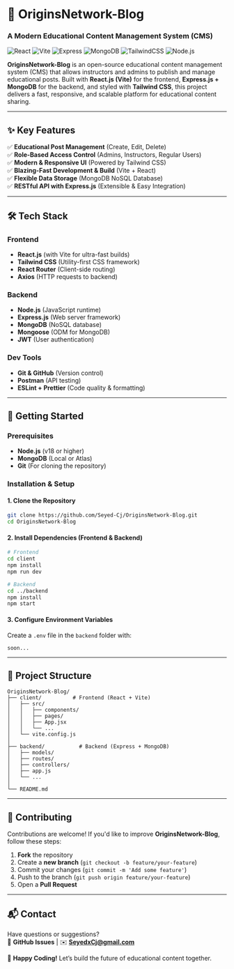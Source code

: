 # **📝 OriginsNetwork-Blog**  
### **A Modern Educational Content Management System (CMS)**  

![React](https://img.shields.io/badge/React-20232A?style=for-the-badge&logo=react&logoColor=61DAFB)
![Vite](https://img.shields.io/badge/Vite-B73BFE?style=for-the-badge&logo=vite&logoColor=FFD62E)
![Express](https://img.shields.io/badge/Express-000000?style=for-the-badge&logo=express&logoColor=white)
![MongoDB](https://img.shields.io/badge/MongoDB-4EA94B?style=for-the-badge&logo=mongodb&logoColor=white)
![TailwindCSS](https://img.shields.io/badge/Tailwind_CSS-38B2AC?style=for-the-badge&logo=tailwind-css&logoColor=white)
![Node.js](https://img.shields.io/badge/Node.js-339933?style=for-the-badge&logo=nodedotjs&logoColor=white)

**OriginsNetwork-Blog** is an open-source educational content management system (CMS) that allows instructors and admins to publish and manage educational posts. Built with **React.js (Vite)** for the frontend, **Express.js + MongoDB** for the backend, and styled with **Tailwind CSS**, this project delivers a fast, responsive, and scalable platform for educational content sharing.

---

## **✨ Key Features**  
✅ **Educational Post Management** (Create, Edit, Delete)  
✅ **Role-Based Access Control** (Admins, Instructors, Regular Users)  
✅ **Modern & Responsive UI** (Powered by Tailwind CSS)  
✅ **Blazing-Fast Development & Build** (Vite + React)  
✅ **Flexible Data Storage** (MongoDB NoSQL Database)  
✅ **RESTful API with Express.js** (Extensible & Easy Integration)  

---

## **🛠️ Tech Stack**  

### **Frontend**  
- **React.js** (with Vite for ultra-fast builds)  
- **Tailwind CSS** (Utility-first CSS framework)  
- **React Router** (Client-side routing)  
- **Axios** (HTTP requests to backend)  

### **Backend**  
- **Node.js** (JavaScript runtime)  
- **Express.js** (Web server framework)  
- **MongoDB** (NoSQL database)  
- **Mongoose** (ODM for MongoDB)  
- **JWT** (User authentication)  

### **Dev Tools**  
- **Git & GitHub** (Version control)  
- **Postman** (API testing)  
- **ESLint + Prettier** (Code quality & formatting)  

---

## **🚀 Getting Started**  

### **Prerequisites**  
- **Node.js** (v18 or higher)  
- **MongoDB** (Local or Atlas)  
- **Git** (For cloning the repository)  

### **Installation & Setup**  

#### **1. Clone the Repository**  
```bash
git clone https://github.com/Seyed-Cj/OriginsNetwork-Blog.git
cd OriginsNetwork-Blog
```

#### **2. Install Dependencies (Frontend & Backend)**  
```bash
# Frontend
cd client
npm install
npm run dev

# Backend
cd ../backend
npm install
npm start
```

#### **3. Configure Environment Variables**  
Create a `.env` file in the `backend` folder with:  
```env
soon...
```

---

## **📂 Project Structure**  
```
OriginsNetwork-Blog/
├── client/          # Frontend (React + Vite)
│   ├── src/
│   │   ├── components/
│   │   ├── pages/
│   │   ├── App.jsx
│   │   └── ...
│   └── vite.config.js
│
├── backend/           # Backend (Express + MongoDB)
│   ├── models/
│   ├── routes/
│   ├── controllers/
│   ├── app.js
│   └── ...
│
└── README.md
```

---

## **🤝 Contributing**  
Contributions are welcome! If you'd like to improve **OriginsNetwork-Blog**, follow these steps:  
1. **Fork** the repository  
2. Create a **new branch** (`git checkout -b feature/your-feature`)  
3. Commit your changes (`git commit -m 'Add some feature'`)  
4. Push to the branch (`git push origin feature/your-feature`)  
5. Open a **Pull Request**  

---

## **📬 Contact**  
Have questions or suggestions?  
🔗 **GitHub Issues** | ✉️ **SeyedxCj@gmail.com**  

🚀 **Happy Coding!** Let’s build the future of educational content together.